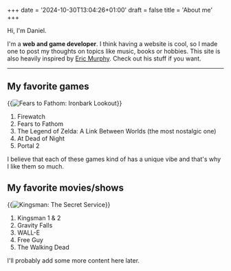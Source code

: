 +++
date = '2024-10-30T13:04:26+01:00'
draft = false
title = 'About me'
+++

Hi, I'm Daniel.

I'm a **web and game developer**. I think having a website is cool, so I made one to post my thoughts on topics like music, books or hobbies. This site is also heavily inspired by [Eric Murphy](https://ericmurphy.xyz/). Check out his stuff if you want.

---

## My favorite games

{{<img src="/images/fearstofathom.jpg" alt="Fears to Fathom: Ironbark Lookout" link="https://store.steampowered.com/app/2506160/Fears_to_Fathom__Ironbark_Lookout/" caption="Fears to Fathom: Ironbark Lookout">}}

1. Firewatch
2. Fears to Fathom
3. The Legend of Zelda: A Link Between Worlds (the most nostalgic one)
4. At Dead of Night
5. Portal 2

I believe that each of these games kind of has a unique vibe and that's why I like them so much.

## My favorite movies/shows

{{<img src="/images/kingsman.jpg" alt="Kingsman: The Secret Service" link= "https://www.imdb.com/title/tt2802144/" caption="Kingsman: The Secret Service">}}

1. Kingsman 1 & 2
2. Gravity Falls
3. WALL-E
4. Free Guy
5. The Walking Dead

I'll probably add some more content here later.